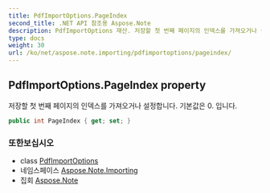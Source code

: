 ```yaml
---
title: PdfImportOptions.PageIndex
second_title: .NET API 참조용 Aspose.Note
description: PdfImportOptions 재산. 저장할 첫 번째 페이지의 인덱스를 가져오거나 설정합니다. 기본값은 0. 입니다.
type: docs
weight: 30
url: /ko/net/aspose.note.importing/pdfimportoptions/pageindex/
---
```

## PdfImportOptions.PageIndex property

저장할 첫 번째 페이지의 인덱스를 가져오거나 설정합니다. 기본값은 0. 입니다.

```csharp
public int PageIndex { get; set; }
```

### 또한보십시오

* class [PdfImportOptions](../)
* 네임스페이스 [Aspose.Note.Importing](../../pdfimportoptions/)
* 집회 [Aspose.Note](../../../)


